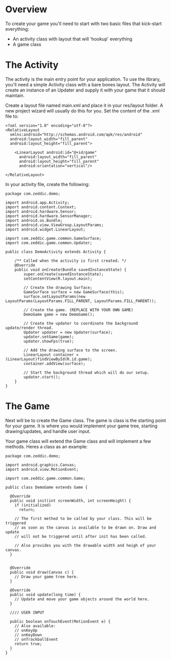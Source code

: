 # Overview #

To create your game you'll need to start with two basic files that kick-start everything:

  * An activity class with layout that will 'hookup' everything
  * A game class

# The Activity #
The activity is the main entry point for your application. To use the library, you'll need a simple Activity class with a bare bones layout. The Activity will create an instance of an Updater and supply it with your game that it should maintain.

Create a layout file named main.xml and place it in your res/layout folder. A new project wizard will usually do this for you. Set the content of the .xml file to:

```
<?xml version="1.0" encoding="utf-8"?>
<RelativeLayout
  xmlns:android="http://schemas.android.com/apk/res/android"
  android:layout_width="fill_parent"
  android:layout_height="fill_parent">
    
    <LinearLayout android:id="@+id/game"
      android:layout_width="fill_parent"
      android:layout_height="fill_parent"
      android:orientation="vertical"/>
      
</RelativeLayout>
```

In your activity file, create the following:

```
package com.zeddic.demo;

import android.app.Activity;
import android.content.Context;
import android.hardware.Sensor;
import android.hardware.SensorManager;
import android.os.Bundle;
import android.view.ViewGroup.LayoutParams;
import android.widget.LinearLayout;

import com.zeddic.game.common.GameSurface;
import com.zeddic.game.common.Updater;

public class DemoActivity extends Activity {
	
    /** Called when the activity is first created. */
    @Override
    public void onCreate(Bundle savedInstanceState) {
        super.onCreate(savedInstanceState);
        setContentView(R.layout.main);
        
        // Create the drawing Surface;
        GameSurface surface = new GameSurface(this);
        surface.setLayoutParams(new LayoutParams(LayoutParams.FILL_PARENT, LayoutParams.FILL_PARENT));
        
        // Create the game. (REPLACE WITH YOUR OWN GAME)
        DemoGame game = new DemoGame();
        
        // Create the updater to coordinate the background update/render thread.
        Updater updater = new Updater(surface);
        updater.setGame(game);
        updater.showFps(true);

        // Add the drawing surface to the screen.
        LinearLayout container = (LinearLayout)findViewById(R.id.game);
        container.addView(surface);
        
        // Start the background thread which will do our setup.
        updater.start();
    }
}
```


# The Game #

Next will be to create the Game class. The game is class is the starting point for your game. It is where you would implement your game tree, starting drawing/updates, and handle user input.

Your game class will extend the Game class and will implement a few methods. Heres a class as an example:

```
package com.zeddic.demo;

import android.graphics.Canvas;
import android.view.MotionEvent;

import com.zeddic.game.common.Game;

public class DemoGame extends Game {
  
  @Override
  public void init(int screenWidth, int screenHeight) {
    if (initialized)
      return;
    
    // The first method to be called by your class. This will be triggered
    // as soon as the canvas is available to be drawn on. Draw and update
    // will not be triggered until after init has been called.
    
    // Also provides you with the drawable width and heigh of your canvas.
  }
 
  
  @Override
  public void draw(Canvas c) {
   	// Draw your game tree here.
  }
  
  @Override
  public void update(long time) {
	// Update and move your game objects around the world here.
  }
  
  //// USER INPUT
  
  public boolean onTouchEvent(MotionEvent e) {
    // Also available:
	// onKeyUp
	// onKeyDown
	// onTrackballEvent
    return true;
  }
}
```